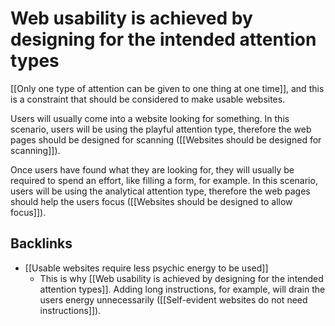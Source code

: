 # Web usability is achieved by designing for the intended attention types
[[Only one type of attention can be given to one thing at one time]], and this is a constraint that should be considered to make usable websites.

Users will usually come into a website looking for something. In this scenario, users will be using the playful attention type, therefore the web pages should be designed for scanning ([[Websites should be designed for scanning]]).

Once users have found what they are looking for, they will usually be required to spend an effort, like filling a form, for example. In this scenario, users will be using the analytical attention type, therefore the web pages should help the users focus ([[Websites should be designed to allow focus]]).

## Backlinks
* [[Usable websites require less psychic energy to be used]]
	* This is why [[Web usability is achieved by designing for the intended attention types]]. Adding long instructions, for example, will drain the users energy unnecessarily ([[Self-evident websites do not need instructions]]).

<!-- #connection -->

<!-- {BearID:7620B843-2CE6-43E3-A363-C1EB99AB3C2B-422-0001027B9FC79502} -->
